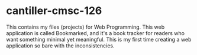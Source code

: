 # cantiller-cmsc-126
This contains my files (projects) for Web Programming. This web application is called Bookmarked, and it's a book tracker for readers who want something minimal yet meaningful. This is my first time creating a web application so bare with the inconsistencies.
